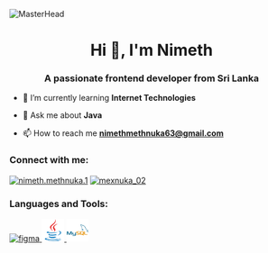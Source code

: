 ![MasterHead](https://wallpapercave.com/wp/wp6794426.jpg)
<h1 align="center">Hi 👋, I'm Nimeth</h1>
<h3 align="center">A passionate frontend developer from Sri Lanka</h3>

- 🌱 I’m currently learning **Internet Technologies**

- 💬 Ask me about **Java**

- 📫 How to reach me **nimethmethnuka63@gmail.com**

<h3 align="left">Connect with me:</h3>
<p align="left">
<a href="https://fb.com/nimeth.methnuka.1" target="blank"><img align="center" src="https://raw.githubusercontent.com/rahuldkjain/github-profile-readme-generator/master/src/images/icons/Social/facebook.svg" alt="nimeth.methnuka.1" height="30" width="40" /></a>
<a href="https://instagram.com/mexnuka_02" target="blank"><img align="center" src="https://raw.githubusercontent.com/rahuldkjain/github-profile-readme-generator/master/src/images/icons/Social/instagram.svg" alt="mexnuka_02" height="30" width="40" /></a>
</p>

<h3 align="left">Languages and Tools:</h3>
<p align="left"> <a href="https://www.figma.com/" target="_blank" rel="noreferrer"> <img src="https://www.vectorlogo.zone/logos/figma/figma-icon.svg" alt="figma" width="40" height="40"/> </a> <a href="https://www.java.com" target="_blank" rel="noreferrer"> <img src="https://raw.githubusercontent.com/devicons/devicon/master/icons/java/java-original.svg" alt="java" width="40" height="40"/> </a> <a href="https://www.mysql.com/" target="_blank" rel="noreferrer"> <img src="https://raw.githubusercontent.com/devicons/devicon/master/icons/mysql/mysql-original-wordmark.svg" alt="mysql" width="40" height="40"/> </a> </p>
